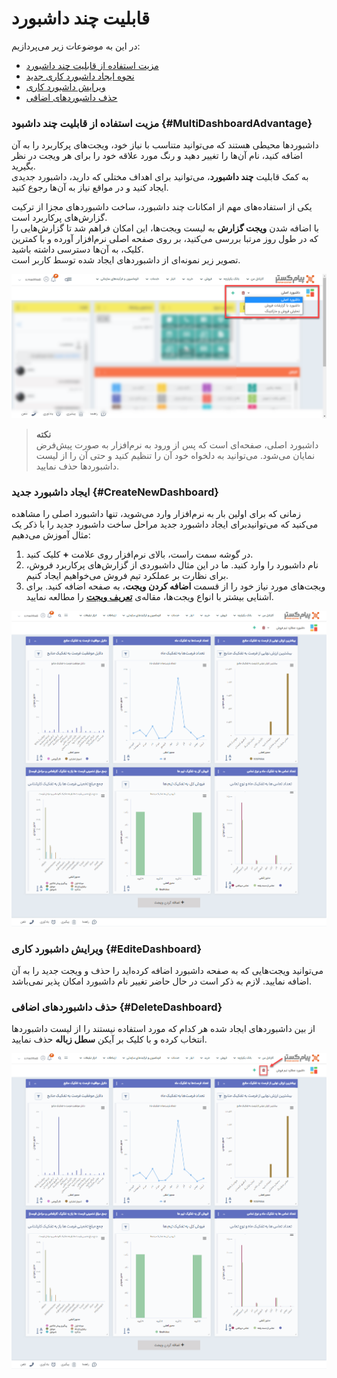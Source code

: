 # قابلیت چند داشبورد
در این به موضوعات زیر می‌پردازیم:
- [مزیت استفاده از قابلیت چند داشبورد](#MultiDashboardAdvantage)
- [نحوه ایجاد داشبورد کاری جدید](#CreateNewDashboard)
- [ویرایش داشبورد کاری](#EditeDashboard)
- [حذف داشبوردهای اضافی](#DeleteDashboard)
### مزیت استفاده از قابلیت چند داشبود {#MultiDashboardAdvantage}
داشبوردها محیطی هستند که می‌توانید متناسب با نیاز خود، ویجت‌های پرکاربرد را به آن اضافه کنید، نام آن‌ها را تغییر دهید و رنگ مورد علاقه خود را برای هر ویجت در نظر بگیرید.<br>
به کمک قابلیت **چند داشبورد**، می‌توانید برای اهداف مختلی که دارید، داشبورد جدیدی ایجاد کنید و در مواقع نیاز به آن‌ها رجوع کنید.


یکی از استفاده‌های مهم از امکانات چند داشبورد، ساخت داشبوردهای مجزا از ترکیت گزارش‌های پرکاربرد است.<br>
با اضافه شدن **ویجت گزارش** به لیست ویجت‌ها، این امکان فراهم شد تا گزارش‌هایی را که در طول روز مرتبا بررسی می‌کنید، بر روی صفحه اصلی نرم‌افزار آورده و با کمترین کلیک، به آن‌ها دسترسی داشته باشید.<br>
تصویر زیر نمونه‌ای از داشبوردهای ایجاد شده توسط کاربر است.

![نمونه‌ای از چند داشبورد](./Images/Multi-dashboard-sample.png)

> **نکته**<br>
> داشبورد اصلی، صفحه‌ای است که پس از ورود به نرم‌افزار به صورت پیش‌فرض نمایان می‌شود. می‌توانید به دلخواه خود آن را تنظیم کنید و حتی آن را از لیست داشبوردها حذف نمایید.

### ایجاد داشبورد جدید {#CreateNewDashboard}
 زمانی که برای اولین بار به نرم‌افزار وارد می‌شوید، تنها داشبورد اصلی را مشاهده می‌کنید که می‌توانیدبرای ایجاد داشبورد جدید مراحل ساخت داشبورد جدید را با ذکر یک مثال  آموزش می‌دهیم:
 1. در گوشه سمت راست، بالای نرم‌افزار روی علامت **+** کلیک کنید.
 2. نام داشبورد را وارد کنید. ما در این مثال داشبوردی از گزارش‌های پرکاربرد فروش، برای نظارت بر عملکرد تیم فروش می‌خواهیم ایجاد کنیم.
 3. ویجت‌های مورد نیاز خود را از قسمت **اضافه کردن ویجت**، به صفحه اضافه کنید. برای آشنایی بیشتر با انواع ویجت‌ها، مقاله‌ی [**تعریف ویجت**](https://github.com/1stco/PayamGostarDocs/blob/master/help2.5.4/home/widget/Widgets2.7.0.md) را مطالعه نمایید.

![نمونه‌ای از داشبورد کاربر](./Images/user-dashboard-sample.png)

### ویرایش داشبورد کاری {#EditeDashboard}
می‌توانید ویجت‌هایی که به صفحه داشبورد اضافه کرده‌اید را حذف و ویجت جدید را به آن اضافه نمایید. لازم به ذکر است در حال حاضر تغییر نام داشبورد امکان پذیر نمی‌باشد.

### حذف داشبوردهای اضافی {#DeleteDashboard}
از بین داشبوردهای ایجاد شده هر کدام که مورد استفاده نیستند را از لیست داشبوردها انتخاب کرده و با کلیک بر آیکن **سطل زباله** حذف نمایید.

![حذف داشبورد](./Images/Delete-dashboard.png)
